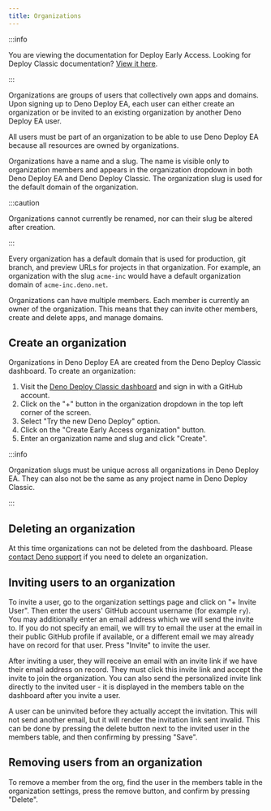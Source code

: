 ```yaml
---
title: Organizations
---
```


:::info

You are viewing the documentation for Deploy Early Access. Looking for Deploy
Classic documentation? [View it here](/deploy/).

:::

Organizations are groups of users that collectively own apps and domains. Upon
signing up to Deno Deploy EA, each user can either create an organization or be
invited to an existing organization by another Deno Deploy EA user.

All users must be part of an organization to be able to use Deno Deploy EA
because all resources are owned by organizations.

Organizations have a name and a slug. The name is visible only to organization
members and appears in the organization dropdown in both Deno Deploy EA and Deno
Deploy Classic. The organization slug is used for the default domain of the
organization.

:::caution

Organizations cannot currently be renamed, nor can their slug be altered after
creation.

:::

Every organization has a default domain that is used for production, git branch,
and preview URLs for projects in that organization. For example, an organization
with the slug `acme-inc` would have a default organization domain of
`acme-inc.deno.net`.

Organizations can have multiple members. Each member is currently an owner of
the organization. This means that they can invite other members, create and
delete apps, and manage domains.

## Create an organization

Organizations in Deno Deploy EA are created from the Deno Deploy Classic
dashboard. To create an organization:

1. Visit the [Deno Deploy Classic dashboard](https://dash.deno.com) and sign in
   with a GitHub account.
2. Click on the "+" button in the organization dropdown in the top left corner
   of the screen.
3. Select "Try the new Deno Deploy" option.
4. Click on the "Create Early Access organization" button.
5. Enter an organization name and slug and click "Create".

:::info

Organization slugs must be unique across all organizations in Deno Deploy EA.
They can also not be the same as any project name in Deno Deploy Classic.

:::

## Deleting an organization

At this time organizations can not be deleted from the dashboard. Please
[contact Deno support](../support) if you need to delete an organization.

## Inviting users to an organization

To invite a user, go to the organization settings page and click on "+ Invite
User". Then enter the users' GitHub account username (for example `ry`). You may
additionally enter an email address which we will send the invite to. If you do
not specify an email, we will try to email the user at the email in their public
GitHub profile if available, or a different email we may already have on record
for that user. Press "Invite" to invite the user.

After inviting a user, they will receive an email with an invite link if we have
their email address on record. They must click this invite link and accept the
invite to join the organization. You can also send the personalized invite link
directly to the invited user - it is displayed in the members table on the
dashboard after you invite a user.

A user can be uninvited before they actually accept the invitation. This will
not send another email, but it will render the invitation link sent invalid.
This can be done by pressing the delete button next to the invited user in the
members table, and then confirming by pressing "Save".

## Removing users from an organization

To remove a member from the org, find the user in the members table in the
organization settings, press the remove button, and confirm by pressing
"Delete".
